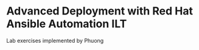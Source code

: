 Advanced Deployment with Red Hat Ansible Automation ILT
=======================================================
Lab exercises implemented by Phuong

